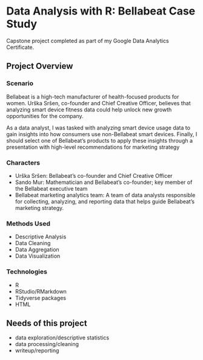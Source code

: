 # Data Analysis with R: Bellabeat Case Study
Capstone project completed as part of my Google Data Analytics Certificate. 

## Project Overview

### Scenario
Bellabeat is a high-tech manufacturer of health-focused products for women. Urška Sršen, co-founder and
Chief Creative Officer, believes that analyzing smart device fitness data could help unlock new growth
opportunities for the company. 

As a data analyst, I was tasked with analyzing smart device usage data to gain insights into how consumers
use non-Bellabeat smart devices. Finally, I should select one of Bellabeat’s products to apply these insights
through a presentation with high-level recommendations for marketing strategy

### Characters
* Urška Sršen: Bellabeat’s co-founder and Chief Creative Officer
* Sando Mur: Mathematician and Bellabeat’s co-founder; key member of the Bellabeat executive team
* Bellabeat marketing analytics team: A team of data analysts responsible for collecting, analyzing,
  and reporting data that helps guide Bellabeat’s marketing strategy.

### Methods Used
* Descriptive Analysis
* Data Cleaning
* Data Aggregation
* Data Visualization

### Technologies
* R 
* RStudio/RMarkdown
* Tidyverse packages
* HTML


## Needs of this project

- data exploration/descriptive statistics
- data processing/cleaning
- writeup/reporting
